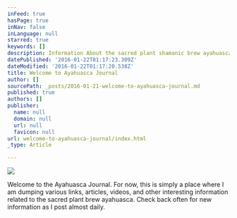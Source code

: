 ```yaml
---
inFeed: true
hasPage: true
inNav: false
inLanguage: null
starred: true
keywords: []
description: Information About the sacred plant shamanic brew ayahuasca from the Amazon
datePublished: '2016-01-22T01:17:23.309Z'
dateModified: '2016-01-22T01:17:20.538Z'
title: Welcome to Ayahuasca Journal
author: []
sourcePath: _posts/2016-01-21-welcome-to-ayahuasca-journal.md
published: true
authors: []
publisher:
  name: null
  domain: null
  url: null
  favicon: null
url: welcome-to-ayahuasca-journal/index.html
_type: Article

---
```

![](https://the-grid-user-content.s3-us-west-2.amazonaws.com/2b6ba4ca-3524-4ef5-ba17-c6254f08597b.jpg)

Welcome to the Ayahuasca Journal. For now, this is simply a place where I am dumping various links, articles, videos, and other interesting information related to the sacred plant brew ayahuasca.
Check back often for new information as I post almost daily.
